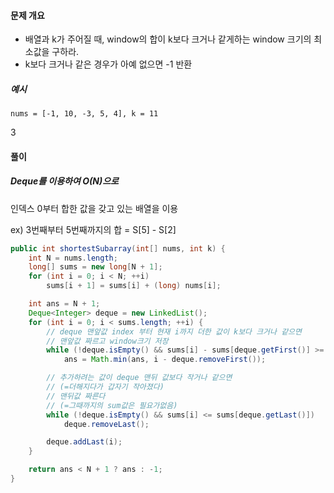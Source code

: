 #### 문제 개요

- 배열과 k가 주어질 때, window의 합이 k보다 크거나 같게하는 window 크기의 최소값을 구하라.
- k보다 크거나 같은 경우가 아예 없으면 -1 반환



##### 예시

```
nums = [-1, 10, -3, 5, 4], k = 11
```

3





#### 풀이

##### Deque를 이용하여 O(N)으로 

인덱스 0부터 합한 값을 갖고 있는 배열을 이용

ex) 3번째부터 5번째까지의 합 = S[5] - S[2]



```java 
public int shortestSubarray(int[] nums, int k) {
    int N = nums.length;
    long[] sums = new long[N + 1];
    for (int i = 0; i < N; ++i)
        sums[i + 1] = sums[i] + (long) nums[i];

    int ans = N + 1;
    Deque<Integer> deque = new LinkedList();
    for (int i = 0; i < sums.length; ++i) {
        // deque 맨앞값 index 부터 현재 i까지 더한 값이 k보다 크거나 같으면
        // 맨앞값 짜르고 window크기 저장
        while (!deque.isEmpty() && sums[i] - sums[deque.getFirst()] >= k)
            ans = Math.min(ans, i - deque.removeFirst());

        // 추가하려는 값이 deque 맨뒤 값보다 작거나 같으면
        // (=더해지다가 갑자기 작아졌다)
        // 맨뒤값 짜른다
        // (=그때까지의 sum값은 필요가없음)
        while (!deque.isEmpty() && sums[i] <= sums[deque.getLast()])
            deque.removeLast();

        deque.addLast(i);
    }

    return ans < N + 1 ? ans : -1;
}
```

